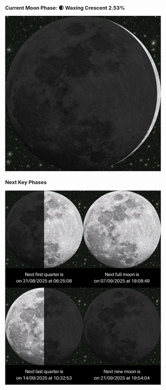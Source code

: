 ### Current Moon Phase: 🌒 Waxing Crescent 2.53%
![Moon Phase](moonphase.png)
### Next Key Phases
![Gallery](gallery.png)